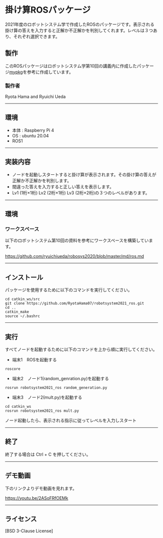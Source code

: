# 掛け算ROSパッケージ

2021年度のロボットシステム学で作成したROSのパッケージです。表示される掛け算の答えを入力すると正解か不正解かを判別してくれます。レベルは３つあり、それぞれ選択できます。

## 製作
このROSパッケージはロボットシステム学第10回の講義内に作成したパッケージ[mypkg](https://github.com/ryuichiueda/robosys2020/blob/master/md/ros.md)を参考に作成しています。
### 製作者
Ryota Hama and Ryuichi Ueda 
___


## 環境

- 本体 : Raspberry Pi 4 
- OS  :  ubuntu 20.04 
- ROS1

___

## 実装内容

- ノードを起動しスタートすると掛け算が表示されます。その掛け算の答えが正解か不正解かを判別します。
- 間違った答えを入力すると正しい答えを表示します。
- Lv1 (1桁×1桁) Lv2 (2桁×1桁) Lv3 (2桁×2桁)の３つのレベルがあります。
___
## 環境
### ワークスペース
以下のロボットシステム第10回の資料を参考にワークスペースを構築しています。

https://github.com/ryuichiueda/robosys2020/blob/master/md/ros.md

___
## インストール
パッケージを使用するために以下のコマンドを実行してください。
```
cd catkin_ws/src
git clone https://github.com/RyotaHama07/robotsystem2021_ros.git
cd ..
catkin_make 
source ~/.bashrc
```
___

## 実行
すべてノードを起動するために以下のコマンドを上から順に実行してください。

- 端末1　ROSを起動する
```
roscore
```

- 端末2　ノード1(random_genration.py)を起動する

```
rosrun robotsystem2021_ros random_generation.py
```

- 端末3　ノード2(mult.py)を起動する

```
cd catkin_ws
rosrun robotsystem2021_ros mult.py
```
ノード起動したら、表示される指示に従ってレベルを入力しスタート
___

## 終了
終了する場合は Ctrl + C を押してください。
___

## デモ動画

下のリンクよりデモ動画を見れます。

https://youtu.be/2ASoFRfOEMk
___

## ライセンス

[BSD 3-Clause License]
